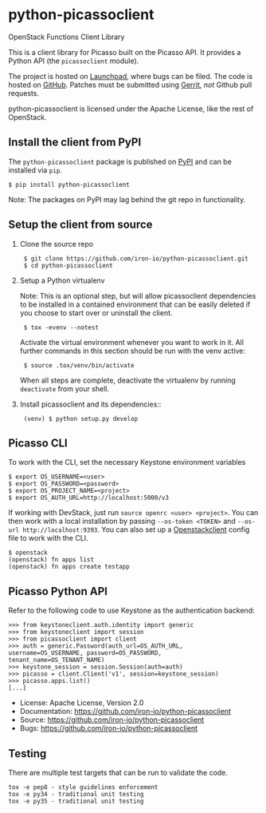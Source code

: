 # python-picassoclient

OpenStack Functions Client Library

This is a client library for Picasso built on the Picasso API. It
provides a Python API (the ``picassoclient`` module).

The project is hosted on [Launchpad](https://github.com/iron-io/python-picassoclient/issue),
where bugs can be filed. The code is hosted on [GitHub](https://github.com/iron-io/python-picassoclient).
Patches must be submitted using [Gerrit](http://docs.openstack.org/infra/manual/developers.html#development-workflow),
*not* Github pull requests.

python-picassoclient is licensed under the Apache License, like the rest of OpenStack.

## Install the client from PyPI

The `python-picassoclient` package is published on [PyPI](https://pypi.python.org/pypi/python-picassoclient/)
and can be installed via `pip`.

    $ pip install python-picassoclient

   Note: The packages on PyPI may lag behind the git repo in functionality.

## Setup the client from source

1. Clone the source repo

        $ git clone https://github.com/iron-io/python-picassoclient.git
        $ cd python-picassoclient

2. Setup a Python virtualenv

    Note: This is an optional step, but will allow picassoclient dependencies to be installed in a
    contained environment that can be easily deleted if you choose to start over or uninstall the client.

        $ tox -evenv --notest

    Activate the virtual environment whenever you want to work in it.
    All further commands in this section should be run with the venv active:

        $ source .tox/venv/bin/activate

    When all steps are complete, deactivate the virtualenv by running `deactivate` from your shell.

3. Install picassoclient and its dependencies::

        (venv) $ python setup.py develop

## Picasso CLI

To work with the CLI, set the necessary Keystone environment variables

    $ export OS_USERNAME=<user>
    $ export OS_PASSWORD=<password>
    $ export OS_PROJECT_NAME=<project>
    $ export OS_AUTH_URL=http://localhost:5000/v3


   If working with DevStack, just run `source openrc <user> <project>`. You can then work with a
   local installation by passing `--os-token <TOKEN>` and `--os-url http://localhost:9393`. You can
   also set up a [Openstackclient](http://docs.openstack.org/developer/python-openstackclient/configuration.html#clouds-yaml)
   config file to work with the CLI.

    $ openstack
    (openstack) fn apps list
    (openstack) fn apps create testapp


## Picasso Python API

Refer to the following code to use Keystone as the authentication backend:

    >>> from keystoneclient.auth.identity import generic
    >>> from keystoneclient import session
    >>> from picassoclient import client
    >>> auth = generic.Password(auth_url=OS_AUTH_URL, username=OS_USERNAME, password=OS_PASSWORD, tenant_name=OS_TENANT_NAME)
    >>> keystone_session = session.Session(auth=auth)
    >>> picasso = client.Client('v1', session=keystone_session)
    >>> picasso.apps.list()
    [...]


* License: Apache License, Version 2.0
* Documentation: https://github.com/iron-io/python-picassoclient
* Source: https://github.com/iron-io/python-picassoclient
* Bugs: https://github.com/iron-io/python-picassoclient

Testing
-------

There are multiple test targets that can be run to validate the code.

    tox -e pep8 - style guidelines enforcement
    tox -e py34 - traditional unit testing
    tox -e py35 - traditional unit testing